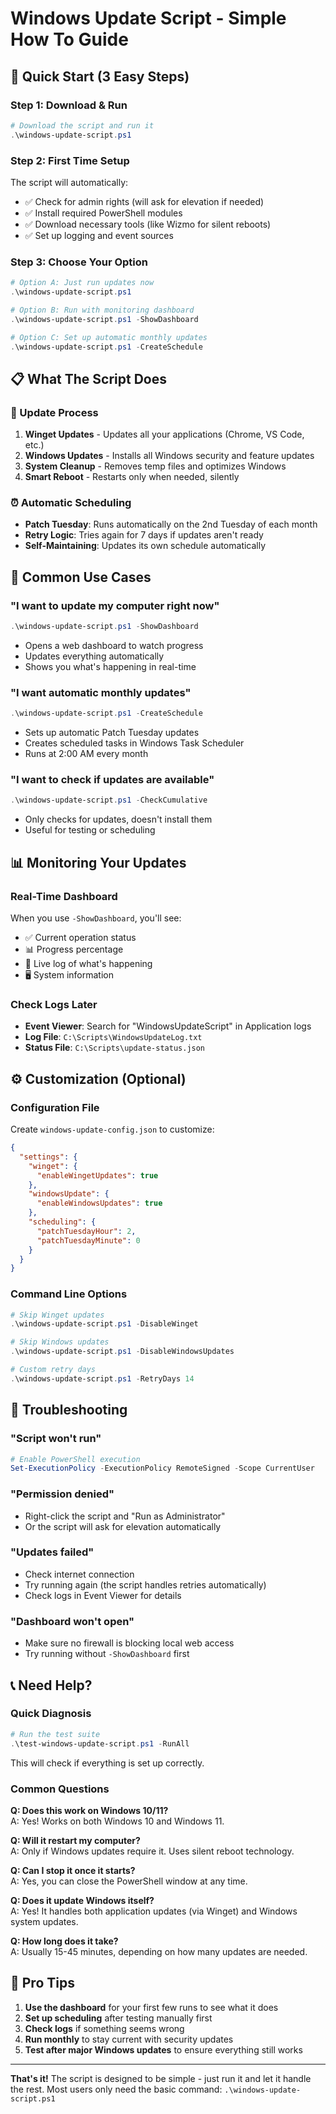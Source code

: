 # Windows Update Script - Simple How To Guide

## 🚀 Quick Start (3 Easy Steps)

### Step 1: Download & Run

```powershell
# Download the script and run it
.\windows-update-script.ps1
```

### Step 2: First Time Setup

The script will automatically:

- ✅ Check for admin rights (will ask for elevation if needed)
- ✅ Install required PowerShell modules
- ✅ Download necessary tools (like Wizmo for silent reboots)
- ✅ Set up logging and event sources

### Step 3: Choose Your Option

```powershell
# Option A: Just run updates now
.\windows-update-script.ps1

# Option B: Run with monitoring dashboard
.\windows-update-script.ps1 -ShowDashboard

# Option C: Set up automatic monthly updates
.\windows-update-script.ps1 -CreateSchedule
```

## 📋 What The Script Does

### 🔄 Update Process

1. **Winget Updates** - Updates all your applications (Chrome, VS Code, etc.)
2. **Windows Updates** - Installs all Windows security and feature updates
3. **System Cleanup** - Removes temp files and optimizes Windows
4. **Smart Reboot** - Restarts only when needed, silently

### ⏰ Automatic Scheduling

- **Patch Tuesday**: Runs automatically on the 2nd Tuesday of each month
- **Retry Logic**: Tries again for 7 days if updates aren't ready
- **Self-Maintaining**: Updates its own schedule automatically

## 🎯 Common Use Cases

### "I want to update my computer right now"

```powershell
.\windows-update-script.ps1 -ShowDashboard
```

- Opens a web dashboard to watch progress
- Updates everything automatically
- Shows you what's happening in real-time

### "I want automatic monthly updates"

```powershell
.\windows-update-script.ps1 -CreateSchedule
```

- Sets up automatic Patch Tuesday updates
- Creates scheduled tasks in Windows Task Scheduler
- Runs at 2:00 AM every month

### "I want to check if updates are available"

```powershell
.\windows-update-script.ps1 -CheckCumulative
```

- Only checks for updates, doesn't install them
- Useful for testing or scheduling

## 📊 Monitoring Your Updates

### Real-Time Dashboard

When you use `-ShowDashboard`, you'll see:

- ✅ Current operation status
- 📊 Progress percentage
- 📝 Live log of what's happening
- 🖥️ System information

### Check Logs Later

- **Event Viewer**: Search for "WindowsUpdateScript" in Application logs
- **Log File**: `C:\Scripts\WindowsUpdateLog.txt`
- **Status File**: `C:\Scripts\update-status.json`

## ⚙️ Customization (Optional)

### Configuration File

Create `windows-update-config.json` to customize:

```json
{
  "settings": {
    "winget": {
      "enableWingetUpdates": true
    },
    "windowsUpdate": {
      "enableWindowsUpdates": true
    },
    "scheduling": {
      "patchTuesdayHour": 2,
      "patchTuesdayMinute": 0
    }
  }
}
```

### Command Line Options

```powershell
# Skip Winget updates
.\windows-update-script.ps1 -DisableWinget

# Skip Windows updates
.\windows-update-script.ps1 -DisableWindowsUpdates

# Custom retry days
.\windows-update-script.ps1 -RetryDays 14
```

## 🔧 Troubleshooting

### "Script won't run"

```powershell
# Enable PowerShell execution
Set-ExecutionPolicy -ExecutionPolicy RemoteSigned -Scope CurrentUser
```

### "Permission denied"

- Right-click the script and "Run as Administrator"
- Or the script will ask for elevation automatically

### "Updates failed"

- Check internet connection
- Try running again (the script handles retries automatically)
- Check logs in Event Viewer for details

### "Dashboard won't open"

- Make sure no firewall is blocking local web access
- Try running without `-ShowDashboard` first

## 📞 Need Help?

### Quick Diagnosis

```powershell
# Run the test suite
.\test-windows-update-script.ps1 -RunAll
```

This will check if everything is set up correctly.

### Common Questions

**Q: Does this work on Windows 10/11?**  
A: Yes! Works on both Windows 10 and Windows 11.

**Q: Will it restart my computer?**  
A: Only if Windows updates require it. Uses silent reboot technology.

**Q: Can I stop it once it starts?**  
A: Yes, you can close the PowerShell window at any time.

**Q: Does it update Windows itself?**  
A: Yes! It handles both application updates (via Winget) and Windows system updates.

**Q: How long does it take?**  
A: Usually 15-45 minutes, depending on how many updates are needed.

## 🎯 Pro Tips

1. **Use the dashboard** for your first few runs to see what it does
2. **Set up scheduling** after testing manually first
3. **Check logs** if something seems wrong
4. **Run monthly** to stay current with security updates
5. **Test after major Windows updates** to ensure everything still works

---

**That's it!** The script is designed to be simple - just run it and let it handle the rest. Most users only need the basic command: `.\windows-update-script.ps1`
